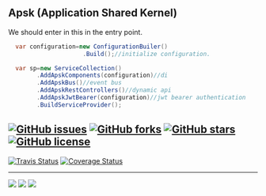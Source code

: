 ## Apsk (Application Shared Kernel)

We should enter in this in the entry point.
``` csharp
  var configuration=new ConfigurationBuiler()
                     .Build();//initialize configuration.

  var sp=new ServiceCollection()
        .AddApskComponents(configuration)//di
        .AddApskBus()//event bus
        .AddApskRestControllers()//dynamic api
        .AddApskJwtBearer(configuration)//jwt bearer authentication
        .BuildServiceProvider();
```
[![GitHub issues](https://img.shields.io/github/issues/gainorloss/Apsk)](https://github.com/gainorloss/Apsk/issues)
[![GitHub forks](https://img.shields.io/github/forks/gainorloss/Apsk)](https://github.com/gainorloss/Apsk/network)
[![GitHub stars](https://img.shields.io/github/stars/gainorloss/Apsk)](https://github.com/gainorloss/Apsk/stargazers)
[![GitHub license](https://img.shields.io/github/license/gainorloss/Apsk)](https://github.com/gainorloss/Apsk/blob/master/LICENSE)
---
[![Travis Status](https://secure.travis-ci.org/gainorloss/Apsk.png)](https://travis-ci.org/gainorloss/Apsk)
[![Coverage Status](https://coveralls.io/repos/github/gainorloss/Apsk/badge.svg?branch=master)](https://coveralls.io/github/gainorloss/Apsk?branch=master)

---

![](https://github.com/gainorloss/Apsk/workflows/build/badge.svg)
![](https://github.com/gainorloss/Apsk/workflows/publish/badge.svg)
![](https://github.com/gainorloss/Apsk/workflows/test/badge.svg)
   
